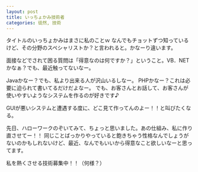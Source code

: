 ```yaml
---
layout: post
title: いっちょかみ技術者
categories: 徒然, 技術
---
```


タイトルのいっちょかみはまさに私のことｗ
なんでもチョットずつ知っているけど、その分野のスペシャリストか？と言われると。かなーり違います。

面接などでされて困る質問は「得意なのは何ですか？」ということ。VB．NETかなぁ？でも、最近触ってないなー。

Javaかなー？でも、私より出来る人が沢山いるしなー。
PHPかなー？これは必要に迫られて書いてるだけだよなー。
でも、お客さんとお話して、お客さんが使いやすいようなシステムを作るのが好きです♪

GUIが悪いシステムと遭遇する度に、どこ見て作ってんのよー！！と叫びたくなる。

先日、ハローワークのぞいてみて、ちょっと思いました。あの仕組み、私に作り直させてー！！
同じことばっかりやっていると飽きちゃう性格なんでしょうがないのかもしれないけど、最近、なんでもいいから得意なこと欲しいなーと思ってます。

私を熱くさせる技術募集中！！（何様？）

